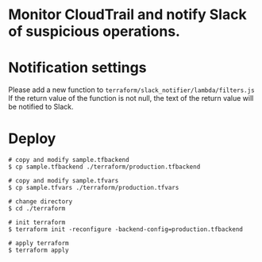 # Monitor CloudTrail and notify Slack of suspicious operations.

# Notification settings
Please add a new function to `terraform/slack_notifier/lambda/filters.js`
If the return value of the function is not null, the text of the return value will be notified to Slack.

# Deploy
```shell
# copy and modify sample.tfbackend
$ cp sample.tfbackend ./terraform/production.tfbackend

# copy and modify sample.tfvars
$ cp sample.tfvars ./terraform/production.tfvars

# change directory
$ cd ./terraform

# init terraform
$ terraform init -reconfigure -backend-config=production.tfbackend

# apply terraform
$ terraform apply
```
